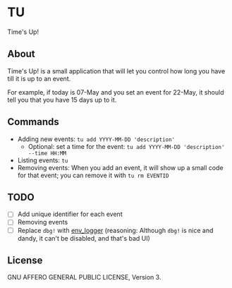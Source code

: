 # TU

Time's Up!

## About

Time's Up! is a small application that will let you control how long you have
till it is up to an event.

For example, if today is 07-May and you set an event for 22-May, it should
tell you that you have 15 days up to it.

## Commands

* Adding new events: `tu add YYYY-MM-DD 'description'`
	* Optional: set a time for the event: `tu add YYYY-MM-DD 'description' --time HH:MM`
* Listing events: `tu`
* Removing events: When you add an event, it will show up a small code for
	that event; you can remove it with `tu rm EVENTID`

## TODO

- [ ] Add unique identifier for each event
- [ ] Removing events
- [ ] Replace `dbg!` with [env_logger](https://crates.io/crates/env_logger)
	(reasoning: Although `dbg!` is nice and dandy, it can't be disabled, and
	that's bad UI)

## License

GNU AFFERO GENERAL PUBLIC LICENSE, Version 3.
